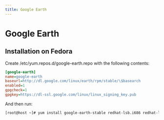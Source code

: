 ```yaml
---
title: Google Earth
---
```


# Google Earth

## Installation on Fedora

Create /etc/yum.repos.d/google-earth.repo with the following contents:

```ini
[google-earth]
name=google-earth
baseurl=http://dl.google.com/linux/earth/rpm/stable/\$basearch
enabled=1
gpgcheck=1
gpgkey=https://dl-ssl.google.com/linux/linux_signing_key.pub
```

And then run:

```sh
[root@host ~]# yum install google-earth-stable redhat-lsb.i686 redhat-lsb-graphics.i686 -y
```

